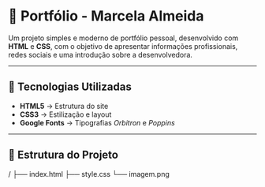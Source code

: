# 🌸 Portfólio - Marcela Almeida

Um projeto simples e moderno de portfólio pessoal, desenvolvido com **HTML** e **CSS**, com o objetivo de apresentar informações profissionais, redes sociais e uma introdução sobre a desenvolvedora.

---

## 🚀 Tecnologias Utilizadas

- **HTML5** → Estrutura do site  
- **CSS3** → Estilização e layout  
- **Google Fonts** → Tipografias *Orbitron* e *Poppins*

---

## 🧩 Estrutura do Projeto
/
├── index.html
├── style.css
└── imagem.png
